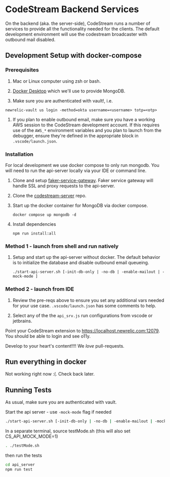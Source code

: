 # CodeStream Backend Services

On the backend (aka. the server-side), CodeStream runs a number of services to
provide all the functionality needed for the clients. The default development
environment will use the codestream broadcaster with outbound mail
disabled.

## Development Setup with docker-compose

### Prerequisites

1. Mac or Linux computer using zsh or bash.

1. [Docker Desktop](https://www.docker.com/products/docker-desktop) which we'll
   use to provide MongoDB.

1. Make sure you are authenticated with vault!, i.e.

  `newrelic-vault us login -method=okta username=<username> totp=<otp>`

1. If you plan to enable outbound email, make sure you have a working
   AWS session to the CodeStream development account. If this requires
   use of the `AWS_*` environment variables and you plan to launch from
   the debugger, ensure they're defined in the appropriate block in
   `.vscode/launch.json`.

### Installation

For local development we use docker compose to only run mongodb. You will need to run the 
api-server locally via your IDE or command line.

1. Clone and setup
   [faker-service-gateway](https://source.datanerd.us/codestream/faker-service-gateway).
   Faker service gateway will handle SSL and proxy requests to the api-server.

1. Clone the [codestream-server](https://github.com/teamcodestream/codestream-server) repo.

1. Start up the docker container for MongoDB via docker compose.
   ```
   docker compose up mongodb -d
   ```
1. Install dependencies
   ```
   npm run install:all
   ```

### Method 1 - launch from shell and run natively

1. Setup and start up the api-server without docker. The default
   behavior is to initialize the database and disable outbound
   email queueing.
   ```
   ./start-api-server.sh [-init-db-only | -no-db | -enable-mailout | -mock-mode ]
   ```

### Method 2 - launch from IDE

1. Review the pre-reqs above to ensure you set any additional vars
   needed for your use case.  `.vscode/launch.json` has some comments
   to help.

1. Select any of the the `api_srv.js` run configurations from vscode or
   jetbrains.

Point your CodeStream extension to https://localhost.newrelic.com:12079. You
should be able to login and see o11y.

Develop to your heart's content!!!!  We _love_ pull-requests.

## Run everything in docker

Not working right now :(. Check back later.

## Running Tests

As usual, make sure you are authenticated with vault. 

Start the api server - use `-mock-mode` flag if needed
```bash
./start-api-server.sh [-init-db-only | -no-db | -enable-mailout | -mock-mode ]
```

In a separate terminal, source testMode.sh (this will also set CS_API_MOCK_MODE=1)

```bash
. ./testMode.sh
```

then run the tests
```bash
cd api_server
npm run test
```
